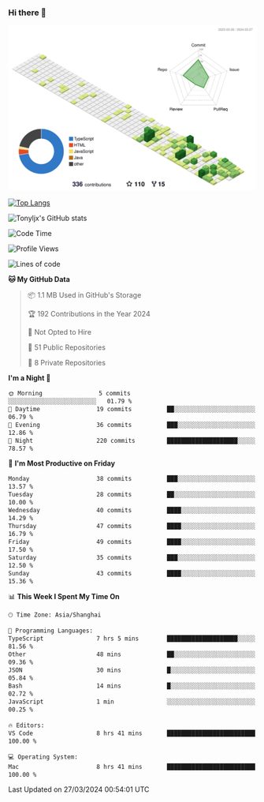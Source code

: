 ### Hi there 👋

![](./profile-3d-contrib/profile-green-animate.svg)

 

[![Top Langs](https://github-readme-stats.vercel.app/api/top-langs/?username=tonyljx)](https://github.com/anuraghazra/github-readme-stats)

![Tonyljx's GitHub stats](https://github-readme-stats.vercel.app/api?username=tonyljx&theme=default&show_icons=true)

 

<!--START_SECTION:waka-->
![Code Time](http://img.shields.io/badge/Code%20Time-247%20hrs-blue)

![Profile Views](http://img.shields.io/badge/Profile%20Views-1-blue)

![Lines of code](https://img.shields.io/badge/From%20Hello%20World%20I%27ve%20Written-337.8%20thousand%20lines%20of%20code-blue)

**🐱 My GitHub Data** 

> 📦 1.1 MB Used in GitHub's Storage 
 > 
> 🏆 192 Contributions in the Year 2024
 > 
> 🚫 Not Opted to Hire
 > 
> 📜 51 Public Repositories 
 > 
> 🔑 8 Private Repositories 
 > 
**I'm a Night 🦉** 

```text
🌞 Morning                5 commits           ░░░░░░░░░░░░░░░░░░░░░░░░░   01.79 % 
🌆 Daytime                19 commits          ██░░░░░░░░░░░░░░░░░░░░░░░   06.79 % 
🌃 Evening                36 commits          ███░░░░░░░░░░░░░░░░░░░░░░   12.86 % 
🌙 Night                  220 commits         ████████████████████░░░░░   78.57 % 
```
📅 **I'm Most Productive on Friday** 

```text
Monday                   38 commits          ███░░░░░░░░░░░░░░░░░░░░░░   13.57 % 
Tuesday                  28 commits          ██░░░░░░░░░░░░░░░░░░░░░░░   10.00 % 
Wednesday                40 commits          ████░░░░░░░░░░░░░░░░░░░░░   14.29 % 
Thursday                 47 commits          ████░░░░░░░░░░░░░░░░░░░░░   16.79 % 
Friday                   49 commits          ████░░░░░░░░░░░░░░░░░░░░░   17.50 % 
Saturday                 35 commits          ███░░░░░░░░░░░░░░░░░░░░░░   12.50 % 
Sunday                   43 commits          ████░░░░░░░░░░░░░░░░░░░░░   15.36 % 
```


📊 **This Week I Spent My Time On** 

```text
🕑︎ Time Zone: Asia/Shanghai

💬 Programming Languages: 
TypeScript               7 hrs 5 mins        ████████████████████░░░░░   81.56 % 
Other                    48 mins             ██░░░░░░░░░░░░░░░░░░░░░░░   09.36 % 
JSON                     30 mins             █░░░░░░░░░░░░░░░░░░░░░░░░   05.84 % 
Bash                     14 mins             █░░░░░░░░░░░░░░░░░░░░░░░░   02.72 % 
JavaScript               1 min               ░░░░░░░░░░░░░░░░░░░░░░░░░   00.25 % 

🔥 Editors: 
VS Code                  8 hrs 41 mins       █████████████████████████   100.00 % 

💻 Operating System: 
Mac                      8 hrs 41 mins       █████████████████████████   100.00 % 
```


 Last Updated on 27/03/2024 00:54:01 UTC
<!--END_SECTION:waka-->
